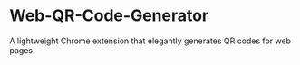 # Web-QR-Code-Generator
A lightweight Chrome extension that elegantly generates QR codes for web pages.
